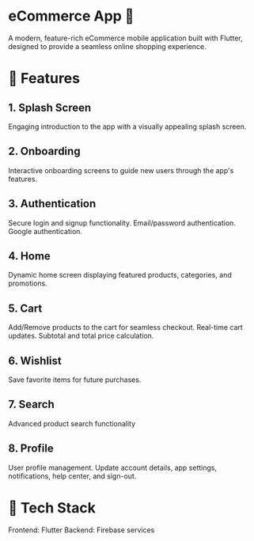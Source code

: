 # eCommerce App 🛒
A modern, feature-rich eCommerce mobile application built with Flutter, designed to provide a seamless online shopping experience.

# 📱 Features
## 1. Splash Screen
Engaging introduction to the app with a visually appealing splash screen.
## 2. Onboarding
Interactive onboarding screens to guide new users through the app's features.
## 3. Authentication
Secure login and signup functionality.
Email/password authentication.
Google authentication.
## 4. Home
Dynamic home screen displaying featured products, categories, and promotions.
## 5. Cart
Add/Remove products to the cart for seamless checkout.
Real-time cart updates.
Subtotal and total price calculation.
## 6. Wishlist
Save favorite items for future purchases.
## 7. Search
Advanced product search functionality 
## 8. Profile
User profile management.
Update account details, app settings, notifications, help center, and sign-out.
# 🚀 Tech Stack
Frontend: Flutter
Backend: Firebase services

